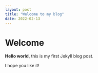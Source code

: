 ```yaml
---
layout: post
title: "Welcome to my blog"
date: 2022-02-13
---
```


# Welcome

**Hello world**, this is my first Jekyll blog post.

I hope you like it!

